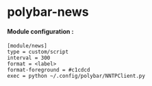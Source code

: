 # polybar-news

#### Module configuration :
```
[module/news]
type = custom/script
interval = 300
format = <label>
format-foreground = #c1cdcd
exec = python ~/.config/polybar/NNTPClient.py
```
